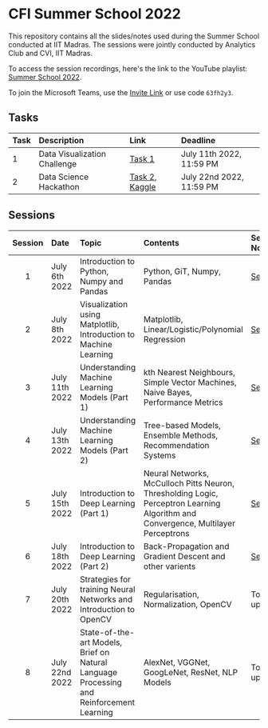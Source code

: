 # CFI Summer School 2022

This repository contains all the slides/notes used during the Summer School conducted at IIT Madras.
The sessions were jointly conducted by Analytics Club and CVI, IIT Madras. 

To access the session recordings, here's the link to the YouTube playlist: [Summer School 2022](https://www.youtube.com/watch?v=gj-4Ak04cN8&list=PLsJmJdm-3aNJU0BfRsmFqfP8jUpOik9Dz).

To join the Microsoft Teams, use the [Invite Link](https://teams.microsoft.com/l/team/19%3aW0nEI8aek4V3o43c4qY-tD6xyJo5sXYsMdn_FdIe5Wo1%40thread.tacv2/conversations?groupId=180eb08e-92c8-4350-a20d-733c861559b3&tenantId=187ca15f-54e0-4673-86f6-b6d7f4c75eef) or use code `63fh2y3`.

## Tasks

| Task | Description | Link | Deadline |
| :--- | :---------- | :--- | :------- |
| 1    | Data Visualization Challenge | [Task 1](/Task_1/) | July 11th 2022, 11:59 PM |
| 2    | Data Science Hackathon | [Task 2](/Task_2/), [Kaggle](https://www.kaggle.com/competitions/summer-school-2022-task-2) | July 22nd 2022, 11:59 PM |

## Sessions

| Session | Date           | Topic                                               | Contents          | Session Notes/Slides | Recording     |
| :-----: | :------------  | :-------------------------------------------------- | :---------------- | :------------------- | :------------- |
| 1       | July 6th 2022  | Introduction to Python, Numpy and Pandas            | Python, GiT, Numpy, Pandas     | [Session 1](/Session_1/) | [Recording](https://youtu.be/gj-4Ak04cN8) |
| 2       | July 8th 2022  | Visualization using Matplotlib, Introduction to Machine Learning | Matplotlib, Linear/Logistic/Polynomial Regression | [Session 2](/Session_2/) | [Recording](https://youtu.be/swDglbFe2FM) |
| 3       | July 11th 2022 | Understanding Machine Learning Models (Part 1)      | kth Nearest Neighbours, Simple Vector Machines, Naive Bayes, Performance Metrics | [Session 3](/Session_3/) | [Recording](https://youtu.be/MUgzZa_O-QI) |
| 4       | July 13th 2022 | Understanding Machine Learning Models (Part 2)      | Tree-based Models, Ensemble Methods, Recommendation Systems | [Session 4](/Session_4/) | [Recording](https://youtu.be/pEhDPfVi27E) |
| 5       | July 15th 2022 | Introduction to Deep Learning (Part 1)              | Neural Networks, McCulloch Pitts Neuron, Thresholding Logic, Perceptron Learning Algorithm and Convergence, Multilayer Perceptrons | [Session 5](/Session_5/) | [Recording](https://youtu.be/xoD65hPjAZQ) |
| 6       | July 18th 2022 | Introduction to Deep Learning (Part 2)              | Back-Propagation and Gradient Descent and other varients | [Session 6](/Session_6/) | To be updated |
| 7       | July 20th 2022 | Strategies for training Neural Networks and Introduction to OpenCV | Regularisation, Normalization, OpenCV     | To be updated        | To be updated |
| 8       | July 22nd 2022 | State-of-the-art Models, Brief on Natural Language Processing and Reinforcement Learning | AlexNet, VGGNet, GoogLeNet, ResNet, NLP Models | To be updated        | To be updated |


